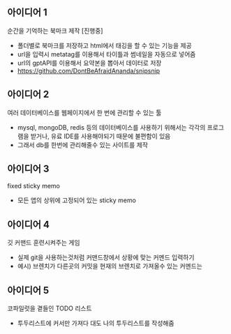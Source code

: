 ## 아이디어 1

순간을 기억하는 북마크 제작 [진행중]

- 폴더별로 북마크를 저장하고 html에서 태깅을 할 수 있는 기능을 제공
- url을 입력시 metatag를 이용해서 타이틀과 썸네일을 자동으로 넣어줌
- url의 gptAPI를 이용해서 요약본을 뽑아서 데이터로 저장
- https://github.com/DontBeAfraidAnanda/snipsnip

## 아이디어 2

여러 데이터베이스를 웹페이지에서 한 번에 관리할 수 있는 툴

- mysql, mongoDB, redis 등의 데이터베이스를 사용하기 위해서는 각각의 프로그램을 받거나, 유료 IDE를 사용해야되기 때문에 불편함이 있음
- 그래서 db를 한번에 관리해줄수 있는 사이트를 제작

## 아이디어 3

fixed sticky memo

- 모든 앱의 상위에 고정되어 있는 sticky memo

## 아이디어 4

깃 커맨드 훈련시켜주는 게임

- 실제 git을 사용하는것처럼 커맨드창에서 상황에 맞는 커멘드 입력하기
- 예시) 브렌치가 다른곳의 커밋을 현재의 브렌치로 가져올수 있는 커멘드는

## 아이디어 5

코파일럿을 곁들인 TODO 리스트

- 투두리스트에 커서만 가져다 대도 나의 투두리스트를 작성해줌
